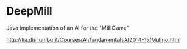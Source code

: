 # DeepMill
Java implementation of an AI for the "Mill Game"

http://lia.disi.unibo.it/Courses/AI/fundamentalsAI2014-15/Mulino.html
